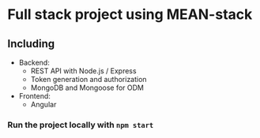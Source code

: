 # Full stack project using MEAN-stack

## Including

- Backend:
  - REST API with Node.js / Express
  - Token generation and authorization
  - MongoDB and Mongoose for ODM
- Frontend:
  - Angular

### Run the project locally with `npm start`
